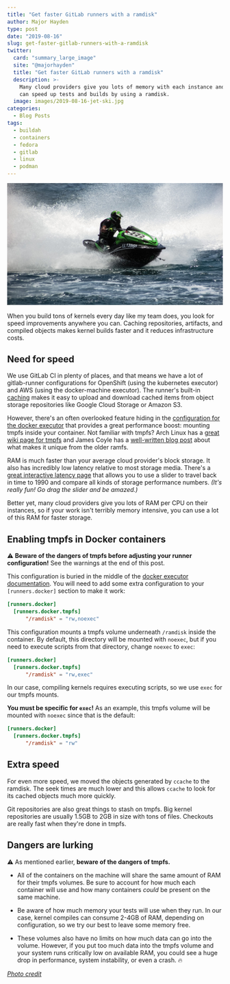 ```yaml
---
title: "Get faster GitLab runners with a ramdisk"
author: Major Hayden
type: post
date: "2019-08-16"
slug: get-faster-gitlab-runners-with-a-ramdisk
twitter:
  card: "summary_large_image"
  site: "@majorhayden"
  title: "Get faster GitLab runners with a ramdisk"
  description: >-
    Many cloud providers give you lots of memory with each instance and you
    can speed up tests and builds by using a ramdisk.
  image: images/2019-08-16-jet-ski.jpg
categories:
  - Blog Posts
tags:
  - buildah
  - containers
  - fedora
  - gitlab
  - linux
  - podman
---
```


![Jet ski moving fast]

When you build tons of kernels every day like my team does, you look for
speed improvements anywhere you can. Caching repositories, artifacts, and
compiled objects makes kernel builds faster and it reduces infrastructure
costs.

## Need for speed

We use GitLab CI in plenty of places, and that means we have a lot of
gitlab-runner configurations for OpenShift (using the kubernetes executor)
and AWS (using the docker-machine executor). The runner's built-in [caching]
makes it easy to upload and download cached items from object storage
repositories like Google Cloud Storage or Amazon S3.

However, there's an often overlooked feature hiding in the [configuration for
the docker executor] that provides a great performance boost: mounting tmpfs
inside your container. Not familiar with tmpfs? Arch Linux has a [great wiki
page for tmpfs] and James Coyle has a [well-written blog post] about what
makes it unique from the older ramfs.

RAM is much faster than your average cloud provider's block storage. It also
has incredibly low latency relative to most storage media. There's a [great
interactive latency page] that allows you to use a slider to travel back in
time to 1990 and compare all kinds of storage performance numbers. *(It's
really fun! Go drag the slider and be amazed.)*

Better yet, many cloud providers give you lots of RAM per CPU on their
instances, so if your work isn't terribly memory intensive, you can use a lot
of this RAM for faster storage.

## Enabling tmpfs in Docker containers

⚠️ **Beware of the dangers of tmpfs before adjusting your runner
configuration!** See the warnings at the end of this post.

This configuration is buried in the middle of the [docker executor
documentation]. You will need to add some extra configuration to your
`[runners.docker]` section to make it work:

```toml
[runners.docker]
  [runners.docker.tmpfs]
      "/ramdisk" = "rw,noexec"
```

This configuration mounts a tmpfs volume underneath `/ramdisk` inside the
container. By default, this directory will be mounted with `noexec`, but if
you need to execute scripts from that directory, change `noexec` to `exec`:

```toml
[runners.docker]
  [runners.docker.tmpfs]
      "/ramdisk" = "rw,exec"
```

In our case, compiling kernels requires executing scripts, so we use `exec`
for our tmpfs mounts.

**You must be specific for `exec`!** As an example, this tmpfs volume will be
mounted with `noexec` since that is the default:

```toml
[runners.docker]
  [runners.docker.tmpfs]
      "/ramdisk" = "rw"
```

## Extra speed

For even more speed, we moved the objects generated by `ccache` to the
ramdisk. The seek times are much lower and this allows `ccache` to look for
its cached objects much more quickly.

Git repositories are also great things to stash on tmpfs. Big kernel
repositories are usually 1.5GB to 2GB in size with tons of files. Checkouts
are really fast when they're done in tmpfs.

## Dangers are lurking

⚠️ As mentioned earlier, **beware of the dangers of tmpfs.**

* All of the containers on the machine will share the same amount of RAM for
  their tmpfs volumes. Be sure to account for how much each container will use
  and how many containers *could* be present on the same machine.

* Be aware of how much memory your tests will use when they run. In our case,
  kernel compiles can consume 2-4GB of RAM, depending on configuration, so we
  try our best to leave some memory free.

* These volumes also have no limits on how much data can go into the volume.
  However, if you put too much data into the tmpfs volume and your system runs
  critically low on available RAM, you could see a huge drop in performance,
  system instability, or even a crash. 🔥

*[Photo credit]*

[caching]: https://docs.gitlab.com/runner/configuration/advanced-configuration.html#the-runnerscache-section
[configuration for the docker executor]: https://docs.gitlab.com/runner/configuration/advanced-configuration.html#the-runnersdocker-section
[great wiki page for tmpfs]: https://wiki.archlinux.org/index.php/Tmpfs
[well-written blog post]: https://www.jamescoyle.net/knowledge/951-the-difference-between-a-tmpfs-and-ramfs-ram-disk
[great interactive latency page]: https://people.eecs.berkeley.edu/~rcs/research/interactive_latency.html
[docker executor documentation]: https://docs.gitlab.com/runner/executors/docker.html#mounting-a-directory-in-ram
[Photo credit]: https://www.maxpixel.net/Water-Jet-Ski-Fast-Speed-Summer-Fun-Sport-1470072
[Jet ski moving fast]: /images/2019-08-16-jet-ski.jpg
